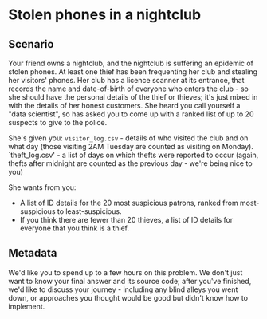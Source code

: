# Stolen phones in a nightclub

## Scenario
Your friend owns a nightclub, and the nightclub is suffering an epidemic of stolen phones. At least one thief has been frequenting her club and stealing her visitors' phones. Her club has a licence scanner at its entrance, that records the name and date-of-birth of everyone who enters the club - so she should have the personal details of the thief or thieves; it's just mixed in with the details of her honest customers. She heard you call yourself a "data scientist", so has asked you to come up with a ranked list of up to 20 suspects to give to the police.

She's given you:
`visitor_log.csv` - details of who visited the club and on what day (those visiting 2AM Tuesday are counted as visiting on Monday).
`theft_log.csv' - a list of days on which thefts were reported to occur (again, thefts after midnight are counted as the previous day - we're being nice to you)

She wants from you:
- A list of ID details for the 20 most suspicious patrons, ranked from most-suspicious to least-suspicious.
- If you think there are fewer than 20 thieves, a list of ID details for everyone that you think is a thief.


## Metadata
We'd like you to spend up to a few hours on this problem. We don't just want to know your final answer and its source code; after you've finished, we'd like to discuss your journey - including any blind alleys you went down, or approaches you thought would be good but didn't know how to implement.
